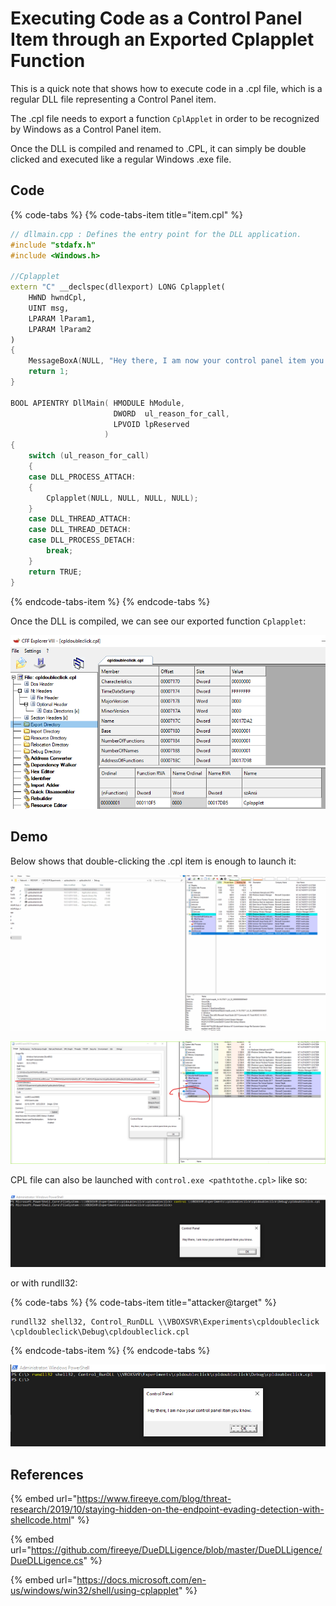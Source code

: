 # Executing Code as a Control Panel Item through an Exported Cplapplet Function

This is a quick note that shows how to execute code in a .cpl file, which is a regular DLL file representing a Control Panel item.

The .cpl file needs to export a function `CplApplet` in order to be recognized by Windows as a Control Panel item.

Once the DLL is compiled and renamed to .CPL, it can simply be double clicked and executed like a regular Windows .exe file.

## Code

{% code-tabs %}
{% code-tabs-item title="item.cpl" %}
```cpp
// dllmain.cpp : Defines the entry point for the DLL application.
#include "stdafx.h"
#include <Windows.h>

//Cplapplet
extern "C" __declspec(dllexport) LONG Cplapplet(
	HWND hwndCpl,
	UINT msg,
	LPARAM lParam1,
	LPARAM lParam2
)
{
	MessageBoxA(NULL, "Hey there, I am now your control panel item you know.", "Control Panel", 0);
	return 1;
}

BOOL APIENTRY DllMain( HMODULE hModule,
                       DWORD  ul_reason_for_call,
                       LPVOID lpReserved
                     )
{
    switch (ul_reason_for_call)
    {
    case DLL_PROCESS_ATTACH:
	{
		Cplapplet(NULL, NULL, NULL, NULL);
	}
    case DLL_THREAD_ATTACH:
    case DLL_THREAD_DETACH:
    case DLL_PROCESS_DETACH:
        break;
    }
    return TRUE;
}
```
{% endcode-tabs-item %}
{% endcode-tabs %}

Once the DLL is compiled, we can see our exported function `Cplapplet`:

![](../../.gitbook/assets/image%20%2849%29.png)

## Demo

Below shows that double-clicking the .cpl item is enough to launch it:

![](../../.gitbook/assets/cplexecution.gif)

![](../../.gitbook/assets/image%20%28216%29.png)

CPL file can also be launched with `control.exe <pathtothe.cpl>` like so:

![](../../.gitbook/assets/image%20%28116%29.png)

or with rundll32:

{% code-tabs %}
{% code-tabs-item title="attacker@target" %}
```text
rundll32 shell32, Control_RunDLL \\VBOXSVR\Experiments\cpldoubleclick
\cpldoubleclick\Debug\cpldoubleclick.cpl
```
{% endcode-tabs-item %}
{% endcode-tabs %}

![](../../.gitbook/assets/image%20%28156%29.png)

## References

{% embed url="https://www.fireeye.com/blog/threat-research/2019/10/staying-hidden-on-the-endpoint-evading-detection-with-shellcode.html" %}

{% embed url="https://github.com/fireeye/DueDLLigence/blob/master/DueDLLigence/DueDLLigence.cs" %}

{% embed url="https://docs.microsoft.com/en-us/windows/win32/shell/using-cplapplet" %}

